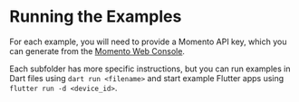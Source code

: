# Running the Examples

For each example, you will need to provide a Momento API key, which you can generate from the [Momento Web Console](https://console.gomomento.com/api-keys).

Each subfolder has more specific instructions, but you can run examples in Dart files using `dart run <filename>` and start example Flutter apps using `flutter run -d <device_id>`.